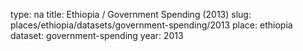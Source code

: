 type: na
title: Ethiopia / Government Spending (2013)
slug: places/ethiopia/datasets/government-spending/2013
place: ethiopia
dataset: government-spending
year: 2013
